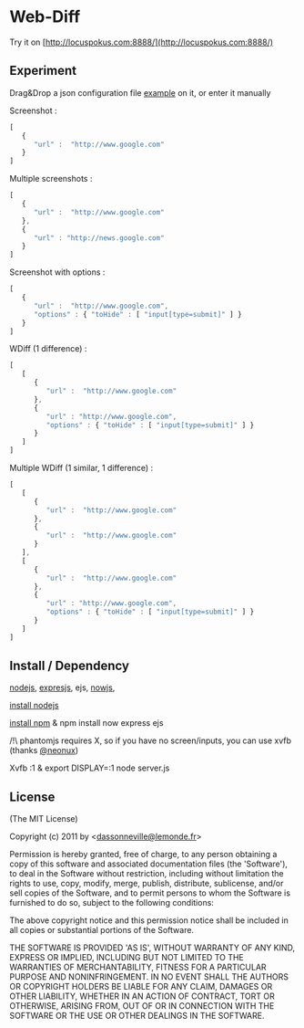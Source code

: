 Web-Diff
========

Try it on [http://locuspokus.com:8888/](http://locuspokus.com:8888/)

Experiment
----------

Drag&Drop a json configuration file [example](https://raw.github.com/syndr0m/WDiff/master/static/examples/google.json) on it, or enter it manually

Screenshot :

``` js
[
   {
      "url" :  "http://www.google.com"
   }
]
```

Multiple screenshots :

``` js
[
   {
      "url" :  "http://www.google.com"
   },
   {
      "url" : "http://news.google.com"
   }
]
```

Screenshot with options :

``` js
[
   {
      "url" :  "http://www.google.com",
      "options" : { "toHide" : [ "input[type=submit]" ] }
   }
]
```

WDiff (1 difference) :

``` js
[
   [
      {
         "url" :  "http://www.google.com"
      },
      {
         "url" : "http://www.google.com",
         "options" : { "toHide" : [ "input[type=submit]" ] }
      }
   ]
]
```

Multiple WDiff (1 similar, 1 difference) :

``` js
[
   [
      {
         "url" :  "http://www.google.com"
      },
      {
         "url" :  "http://www.google.com"
      }
   ],
   [
      {
         "url" :  "http://www.google.com"
      },
      {
         "url" : "http://www.google.com",
         "options" : { "toHide" : [ "input[type=submit]" ] }
      }
   ]
]
```

Install / Dependency
--------------------

[nodejs](http://nodejs.org/), [expresjs](http://expressjs.com/), ejs, [nowjs](http://nowjs.org/), 

[install nodejs](https://github.com/joyent/node/wiki/Installation)

[install npm](http://npmjs.org/) &amp; npm install now express ejs

/!\ phantomjs requires X, so if you have no screen/inputs, you can use xvfb (thanks [@neonux](https://github.com/neonux))

Xvfb :1 &
export DISPLAY=:1
node server.js

License
-------

(The MIT License)

Copyright (c) 2011 by &lt;dassonneville@lemonde.fr&gt;

Permission is hereby granted, free of charge, to any person obtaining
a copy of this software and associated documentation files (the
'Software'), to deal in the Software without restriction, including
without limitation the rights to use, copy, modify, merge, publish,
distribute, sublicense, and/or sell copies of the Software, and to
permit persons to whom the Software is furnished to do so, subject to
the following conditions:

The above copyright notice and this permission notice shall be
included in all copies or substantial portions of the Software.

THE SOFTWARE IS PROVIDED 'AS IS', WITHOUT WARRANTY OF ANY KIND,
EXPRESS OR IMPLIED, INCLUDING BUT NOT LIMITED TO THE WARRANTIES OF
MERCHANTABILITY, FITNESS FOR A PARTICULAR PURPOSE AND NONINFRINGEMENT.
IN NO EVENT SHALL THE AUTHORS OR COPYRIGHT HOLDERS BE LIABLE FOR ANY
CLAIM, DAMAGES OR OTHER LIABILITY, WHETHER IN AN ACTION OF CONTRACT,
TORT OR OTHERWISE, ARISING FROM, OUT OF OR IN CONNECTION WITH THE
SOFTWARE OR THE USE OR OTHER DEALINGS IN THE SOFTWARE.
